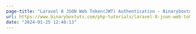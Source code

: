 ```yaml
---
page-title: "Laravel 8 JSON Web Token(JWT) Authentication - Binaryboxtuts"
url: https://www.binaryboxtuts.com/php-tutorials/laravel-8-json-web-tokenjwt-authentication/
date: "2024-01-25 12:40:13"
---
```

